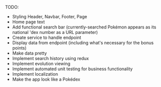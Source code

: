 TODO:
- Styling Header, Navbar, Footer, Page
- Home page text
- Add functional search bar (currently-searched Pokémon appears as its national 'dex number as a URL parameter)
- Create service to handle endpoint
- Display data from endpoint (including what's necessary for the bonus points)
- Make data pretty
- Implement search history using redux
- Implement evolution viewing
- Implement automated unit testing for business functionality
- Implement localization
- Make the app look like a Pokédex
